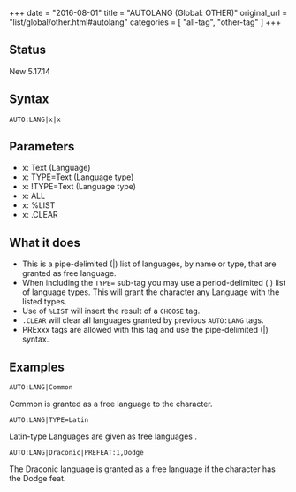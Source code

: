 +++
date = "2016-08-01"
title = "AUTOLANG (Global: OTHER)"
original_url = "list/global/other.html#autolang"
categories = [ "all-tag", "other-tag" ]
+++

## Status

New 5.17.14

## Syntax

`AUTO:LANG|x|x`

## Parameters

-   x: Text (Language)
-   x: TYPE=Text (Language type)
-   x: !TYPE=Text (Language type)
-   x: ALL
-   x: %LIST
-   x: .CLEAR



What it does
------------

-   This is a pipe-delimited (|) list of languages, by name or type,
    that are granted as free language.
-   When including the `TYPE=` sub-tag you may use a
    period-delimited (.) list of language types. This will grant the
    character any Language with the listed types.
-   Use of `%LIST` will insert the result of a `CHOOSE` tag.
-   `.CLEAR` will clear all languages granted by previous
    `AUTO:LANG` tags.
-   PRExxx tags are allowed with this tag and use the pipe-delimited (|)
    syntax.

Examples
--------

`AUTO:LANG|Common`

Common is granted as a free language to the character.

`AUTO:LANG|TYPE=Latin`

Latin-type Languages are given as free languages .

`AUTO:LANG|Draconic|PREFEAT:1,Dodge`

The Draconic language is granted as a free language if the character has
the Dodge feat.

